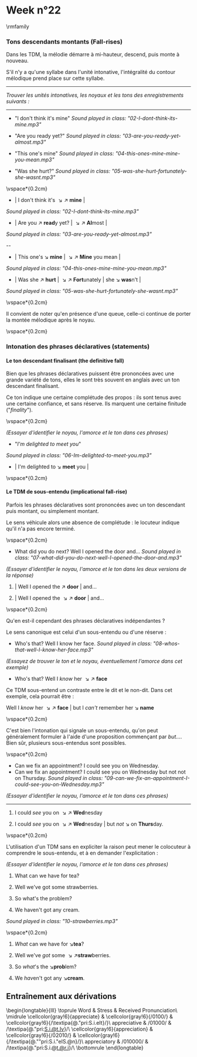 # Week n°22


 

\rmfamily

### Tons descendants montants (Fall-rises)

Dans les TDM, la mélodie démarre à mi-hauteur, descend, puis monte à nouveau.

S'il n'y a qu'une syllabe dans l'unité intonative, l'intégralité du contour mélodique
prend place sur cette syllabe.

---

*Trouver les unités intonatives, les noyaux et les tons des enregistrements suivants :*

---

* "I don't think it's mine" *Sound played in class: "02-I-dont-think-its-mine.mp3"*

* "Are you ready yet?" *Sound played in class: "03-are-you-ready-yet-almost.mp3"*

* "This one's mine" *Sound played in class: "04-this-ones-mine-mine-you-mean.mp3"*

* "Was she hurt?" *Sound played in class: "05-was-she-hurt-fortunately-she-wasnt.mp3"*

\vspace*{0.2cm}

* | I don't think it's  $\searrow\nearrow$ **mine** |

*Sound played in class: "02-I-dont-think-its-mine.mp3"*



* | Are you  $\nearrow$ **read**y yet? | $\searrow\nearrow$ **Al**most |

*Sound played in class: "03-are-you-ready-yet-almost.mp3"*

--

* | This one's  $\searrow$ **mine** | $\searrow\nearrow$ **Mine** you mean |

*Sound played in class: "04-this-ones-mine-mine-you-mean.mp3"*



* | Was she $\nearrow$ **hurt** | $\searrow\nearrow$ **Fort**unately | she $\searrow$ **was**n't |
 
*Sound played in class: "05-was-she-hurt-fortunately-she-wasnt.mp3"*
 
\vspace*{0.2cm}

Il convient de noter qu'en présence d'une queue, celle-ci continue de porter
la montée mélodique après le noyau.
 
\vspace*{0.2cm}

### Intonation des phrases déclaratives (statements)

#### Le ton descendant finalisant (the definitive fall)

Bien que les phrases déclaratives puissent être prononcées avec
une grande variété de tons, elles le sont très souvent en anglais
avec un ton descendant finalisant.

Ce ton indique une certaine complétude des propos : ils sont tenus
avec une certaine confiance, et sans réserve. Ils marquent une certaine
finitude ("*finality*").

\vspace*{0.2cm}

*(Essayer d'identifier le noyau, l'amorce et le ton dans ces phrases)*

* "*I'm delighted to meet you*"

*Sound played in class: "06-Im-delighted-to-meet-you.mp3"*



* | I'm de*light*ed to $\searrow$ **meet** you |

\vspace*{0.2cm}

#### Le TDM de sous-entendu (implicational fall-rise)

Parfois les phrases déclaratives sont prononcées avec un ton descendant puis
montant, ou simplement montant.

Le sens véhicule alors une absence de complétude : le locuteur indique qu'il n'a pas encore terminé. 

\vspace*{0.2cm}
 
* What did you do next? Well I opened the door and... *Sound played in class: "07-what-did-you-do-next-well-I-opened-the-door-and.mp3"*
 
*(Essayer d'identifier le noyau, l'amorce et le ton dans les deux versions de la réponse)*



1. | Well I *o*pened the  $\nearrow$ **door** | and...

1. | Well I *o*pened the  $\searrow\nearrow$ **door** | and...

\vspace*{0.2cm}

Qu'en est-il cependant des phrases déclaratives indépendantes ?

Le sens canonique est celui d'un sous-entendu ou d'une réserve :

* Who's that? Well I know her face. *Sound played in class: "08-whos-that-well-I-know-her-face.mp3"*

*(Essayez de trouver le ton et le noyau, éventuellement l'amorce dans cet exemple)*


 
* Who's that? Well I *know* her $\searrow\nearrow$ **face** 
 
Ce TDM sous-entend un contraste entre le dit et le non-dit. 
Dans cet exemple, cela pourrait être :



Well I *know* her $\searrow\nearrow$ **face** | but I *can't* remember her $\searrow$ **name**
 
\vspace*{0.2cm}

C'est bien l'intonation qui signale un sous-entendu, qu'on peut généralement formuler à l'aide d'une proposition commençant par *but...*. Bien sûr, plusieurs sous-entendus sont possibles.

\vspace*{0.2cm}

* Can we fix an appointment? I could see you on Wednesday. 
* Can we fix an appointment? I could see you on Wednesday but not not on Thursday. *Sound played in class: "09-can-we-fix-an-appointment-I-could-see-you-on-Wednesday.mp3"*

*(Essayer d'identifier le noyau, l'amorce et le ton dans ces phrases)*

---



1. I could *see* you on $\searrow\nearrow$ **Wed**nesday

1. I could *see* you on $\searrow\nearrow$ **Wed**nesday | but *not* $\searrow$ on **Thurs**day.

\vspace*{0.2cm}

L'utilisation d'un TDM sans en expliciter la raison peut mener le colocuteur à comprendre le sous-entendu, et à en demander l'explicitation :

*(Essayer d'identifier le noyau, l'amorce et le ton dans ces phrases)*

1. What can we have for tea?

1. Well we've got some strawberries.

1. So what's the problem?

1. We haven't got any cream.

 *Sound played in class: "10-strawberries.mp3"*

\vspace*{0.2cm}

1. *What* can we have for $\searrow$**tea**?

1. Well we've *got* some $\searrow\nearrow$**straw**berries.

1. So *what*'s the $\searrow$**prob**lem?

1. We *hav*en't got any $\searrow$**cream**.


## Entraînement aux dérivations



\begin{longtable}{lll}
\toprule
Word & Stress & Received Pronunciation\\
\midrule
\cellcolor{gray!6}{appreciate} & \cellcolor{gray!6}{/0100/} & \cellcolor{gray!6}{/\textipa{@."pri:S.i.eIt}/}\\
appreciative & /01000/ & /\textipa{@."pri:S.i.@t.Iv}/\\
\cellcolor{gray!6}{appreciation} & \cellcolor{gray!6}{/02010/} & \cellcolor{gray!6}{/\textipa{@.""pri:S.i."eIS.@n}/}\\
appreciatory & /010000/ & /\textipa{@."pri:S.i.@t.@r.i}/\\
\bottomrule
\end{longtable}
 

 
 
 
 
